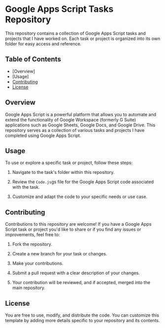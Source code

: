 # Google Apps Script Tasks Repository

This repository contains a collection of Google Apps Script tasks and projects that I have worked on. Each task or project is organized into its own folder for easy access and reference.

## Table of Contents

- [Overview]
- [Usage]
- [Contributing](#contributing)
- [License](#license)

## Overview

Google Apps Script is a powerful platform that allows you to automate and extend the functionality of Google Workspace (formerly G Suite) applications such as Google Sheets, Google Docs, and Google Drive. This repository serves as a collection of various tasks and projects I have completed using Google Apps Script.

## Usage

To use or explore a specific task or project, follow these steps:

1. Navigate to the task's folder within this repository.

2. Review the `Code.js`gs file for the Google Apps Script code associated with the task.

3. Customize and adapt the code to your specific needs or use case.

## Contributing

Contributions to this repository are welcome! If you have a Google Apps Script task or project you'd like to share or if you find any issues or improvements, feel free to:

1. Fork the repository.

2. Create a new branch for your task or changes.

3. Make your contributions.

4. Submit a pull request with a clear description of your changes.

5. Your contribution will be reviewed, and if accepted, merged into the main repository.

## License

You are free to use, modify, and distribute the code.
You can customize this template by adding more details specific to your repository and its contents.
